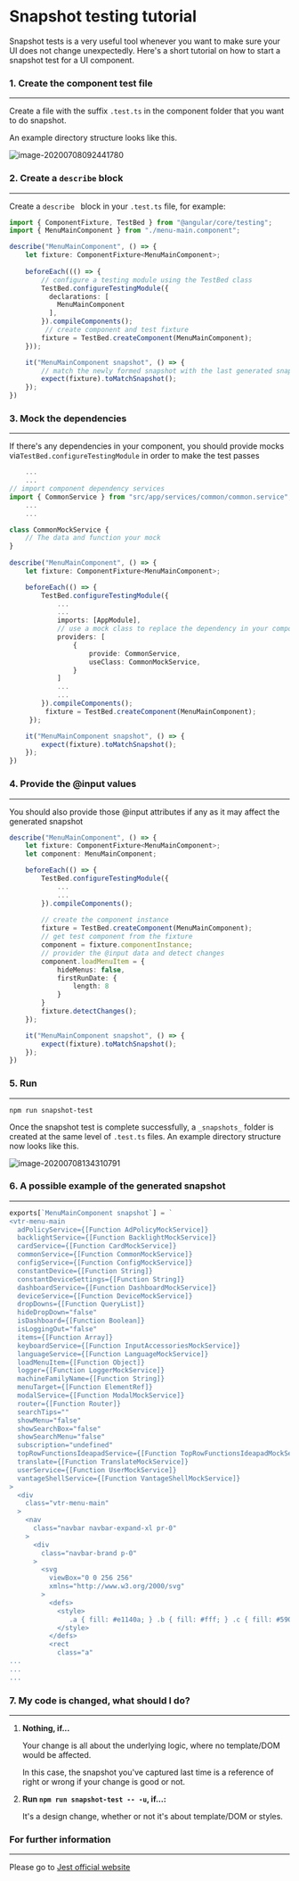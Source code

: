 # Snapshot testing tutorial

Snapshot tests is a very useful tool whenever you want to make sure your UI does not change unexpectedly. Here's a short tutorial on how to start a snapshot test for a UI component.

### 1. Create the component test file 

---

Create a file with the suffix `.test.ts` in the component folder that you want to do snapshot.

An example directory structure looks like this.

<img src="C:\Users\qianwh1\AppData\Roaming\Typora\typora-user-images\image-20200708092441780.png" alt="image-20200708092441780" style="zoom:;" />



### 2. Create a `describe` block

---

Create a `describe ` block in your `.test.ts` file, for example:

``` typescript
import { ComponentFixture, TestBed } from "@angular/core/testing";
import { MenuMainComponent } from "./menu-main.component";

describe("MenuMainComponent", () => {
	let fixture: ComponentFixture<MenuMainComponent>;
    
    beforeEach((() => {
        // configure a testing module using the TestBed class
        TestBed.configureTestingModule({
          declarations: [
            MenuMainComponent
          ],
        }).compileComponents();
         // create component and test fixture
        fixture = TestBed.createComponent(MenuMainComponent);
    }));

    it("MenuMainComponent snapshot", () => {
        // match the newly formed snapshot with the last generated snapshot file
        expect(fixture).toMatchSnapshot(); 
    });
})
```



### 3. Mock the dependencies

---

If there's any dependencies in your component, you should provide mocks via`TestBed.configureTestingModule`  in order to make the test passes

``` typescript
	...
    ...
// import component dependency services
import { CommonService } from "src/app/services/common/common.service";
	...
	... 

class CommonMockService {
    // The data and function your mock
} 
    
describe("MenuMainComponent", () => {
	let fixture: ComponentFixture<MenuMainComponent>;

	beforeEach(() => {
		TestBed.configureTestingModule({
            ...
            ...
			imports: [AppModule],
            // use a mock class to replace the dependency in your component
			providers: [
				{
					provide: CommonService,
					useClass: CommonMockService,
				}
            ]
            ...
            ...
    	}).compileComponents();
         fixture = TestBed.createComponent(MenuMainComponent);
     });  

    it("MenuMainComponent snapshot", () => {
        expect(fixture).toMatchSnapshot();
    });
})
```



### 4. Provide the @input values

---

You should also provide those @input attributes if any as it may affect the generated snapshot

``` typescript
describe("MenuMainComponent", () => {
	let fixture: ComponentFixture<MenuMainComponent>;
    let component: MenuMainComponent;

	beforeEach(() => {
		TestBed.configureTestingModule({
			...
            ...
    	}).compileComponents();
        
        // create the component instance
        fixture = TestBed.createComponent(MenuMainComponent);
        // get test component from the fixture
        component = fixture.componentInstance;
        // provider the @input data and detect changes
    	component.loadMenuItem = {
            hideMenus: false,
            firstRunDate: {
                length: 8
            }
        }
        fixture.detectChanges();
    });  

    it("MenuMainComponent snapshot", () => {
        expect(fixture).toMatchSnapshot();
    });
})
```



### 5. Run

---

``` shell
npm run snapshot-test
```

Once the snapshot test is complete successfully, a `_snapshots_` folder is created at the same level of `.test.ts` files. An example directory structure now looks like this.

<img src="C:\Users\qianwh1\AppData\Roaming\Typora\typora-user-images\image-20200708134310791.png" alt="image-20200708134310791" style="zoom:;" />



### 6. A possible example of the generated snapshot

---

``` typescript
exports[`MenuMainComponent snapshot`] = `
<vtr-menu-main
  adPolicyService={[Function AdPolicyMockService]}
  backlightService={[Function BacklightMockService]}
  cardService={[Function CardMockService]}
  commonService={[Function CommonMockService]}
  configService={[Function ConfigMockService]}
  constantDevice={[Function String]}
  constantDeviceSettings={[Function String]}
  dashboardService={[Function DashboardMockService]}
  deviceService={[Function DeviceMockService]}
  dropDowns={[Function QueryList]}
  hideDropDown="false"
  isDashboard={[Function Boolean]}
  isLoggingOut="false"
  items={[Function Array]}
  keyboardService={[Function InputAccessoriesMockService]}
  languageService={[Function LanguageMockService]}
  loadMenuItem={[Function Object]}
  logger={[Function LoggerMockService]}
  machineFamilyName={[Function String]}
  menuTarget={[Function ElementRef]}
  modalService={[Function ModalMockService]}
  router={[Function Router]}
  searchTips=""
  showMenu="false"
  showSearchBox="false"
  showSearchMenu="false"
  subscription="undefined"
  topRowFunctionsIdeapadService={[Function TopRowFunctionsIdeapadMockService]}
  translate={[Function TranslateMockService]}
  userService={[Function UserMockService]}
  vantageShellService={[Function VantageShellMockService]}
>
  <div
    class="vtr-menu-main"
  >
    <nav
      class="navbar navbar-expand-xl pr-0"
    >
      <div
        class="navbar-brand p-0"
      >
        <svg
          viewBox="0 0 256 256"
          xmlns="http://www.w3.org/2000/svg"
        >
          <defs>
            <style>
               .a { fill: #e1140a; } .b { fill: #fff; } .c { fill: #590804; } 
            </style>
          </defs>
          <rect
            class="a"
...
...
...
```



### 7. My code is changed, what should I do?

---

1. **Nothing, if...**

   Your change is all about the underlying logic, where no template/DOM would be affected.

   In this case, the snapshot you've captured last time is a reference of right or wrong if your change is good or not.

2. **Run `npm run snapshot-test -- -u`, if...:**

   It's a design change, whether or not it's about template/DOM or styles.



### For further information

---

Please go to [Jest official website](https://jestjs.io/docs/en/snapshot-testing)

